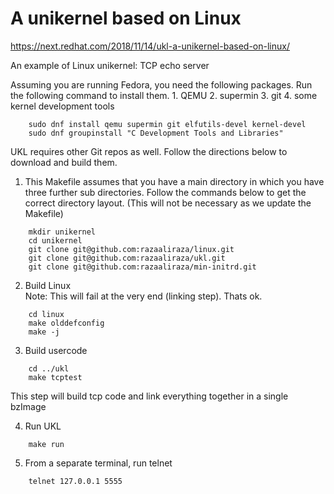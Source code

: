 # A unikernel based on Linux
https://next.redhat.com/2018/11/14/ukl-a-unikernel-based-on-linux/

An example of Linux unikernel: TCP echo server  

Assuming you are running Fedora, you need the following packages. Run the following command to install them.
    1. QEMU
    2. supermin
    3. git
    4. some kernel development tools
```
    sudo dnf install qemu supermin git elfutils-devel kernel-devel
    sudo dnf groupinstall "C Development Tools and Libraries"
```

UKL requires other Git repos as well. Follow the directions below to download and build them.

1. This Makefile assumes that you have a main directory in which you have three further sub directories. Follow the commands below to get the correct directory layout. (This will not be necessary as we update the Makefile)  
```
    mkdir unikernel
    cd unikernel
    git clone git@github.com:razaaliraza/linux.git
    git clone git@github.com:razaaliraza/ukl.git
    git clone git@github.com:razaaliraza/min-initrd.git
```
2. Build Linux  
Note: This will fail at the very end (linking step). Thats ok.
```
    cd linux
    make olddefconfig
    make -j
```
3. Build usercode
```
    cd ../ukl
    make tcptest
```
This step will build tcp code and link everything together in a single bzImage

4. Run UKL
```
    make run
```
5. From a separate terminal, run telnet
```
    telnet 127.0.0.1 5555
```
